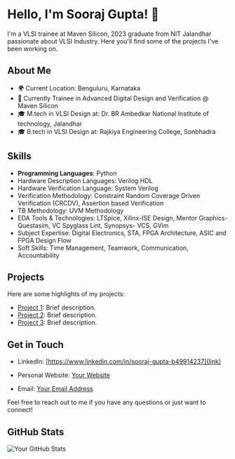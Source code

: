 # Hello, I'm Sooraj Gupta! 👋

I'm a VLSI trainee at Maven Silicon, 2023 graduate from NIT Jalandhar passionate about VLSI Industry. Here you'll find some of the projects I've been working on.

## About Me

- 🌍 Current Location: Benguluru, Karnataka
- 💼 Currently Trainee in Advanced Digital Design and Verification @ Maven Silicon
- 🎓 M.tech in VLSI Design at: Dr. BR Ambedkar National Institute of technology, Jalandhar
- 🎓 B.tech in VLSI Design at: Rajkiya Engineering College, Sonbhadra
## Skills

- **Programming Languages**: Python 
- Hardware Description Languages: Verilog HDL 
- Hardware Verification Language: System Verilog 
- Verification Methodology: Constraint Random Coverage Driven Verification (CRCDV), Assertion based Verification
- TB Methodology: UVM Methodology 
- EDA Tools & Technologies: LTSpice, Xilinx-ISE Design, Mentor Graphics- Questasim, VC Spyglass Lint, Synopsys- VCS, GVim
- Subject Expertise: Digital Electronics, STA, FPGA Architecture, ASIC and FPGA Design Flow
- Soft Skills: Time Management, Teamwork, Communication, Accountability
## Projects

Here are some highlights of my projects:

- [Project 1](link): Brief description.
- [Project 2](link): Brief description.
- [Project 3](link): Brief description.

## Get in Touch

- LinkedIn: [https://www.linkedin.com/in/sooraj-gupta-b49914237](link)

- Personal Website: [Your Website](link)
- Email: [Your Email Address](suraj2475@gmail.com)

Feel free to reach out to me if you have any questions or just want to connect!

## GitHub Stats

![Your GitHub Stats](https://github-readme-stats.vercel.app/api?username=GuptaSooraj&show_icons=true&theme=radical)
